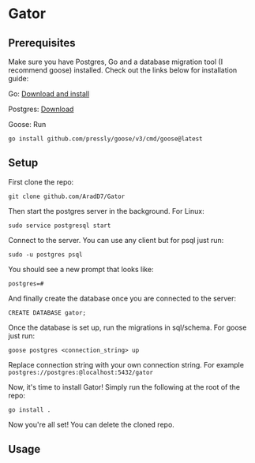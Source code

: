 # Gator

## Prerequisites

Make sure you have Postgres, Go and a database migration tool (I recommend goose) installed. Check out the links below for installation guide:

Go:         [Download and install](https://go.dev/doc/install)

Postgres:   [Download](https://www.postgresql.org/download/)

Goose:      Run
```shell
go install github.com/pressly/goose/v3/cmd/goose@latest
```

## Setup

First clone the repo:
```shell
git clone github.com/AradD7/Gator
```

Then start the postgres server in the background. For Linux:
```shell
sudo service postgresql start
```

Connect to the server. You can use any client but for psql just run:
```shell
sudo -u postgres psql
```
You should see a new prompt that looks like:
```shell
postgres=#
```

And finally create the database once you are connected to the server:
```shell
CREATE DATABASE gator;
```

Once the database is set up, run the migrations in sql/schema. For goose just run:
```shell
goose postgres <connection_string> up
```
Replace connection string with your own connection string. For example `postgres://postgres:@localhost:5432/gator`

Now, it's time to install Gator! Simply run the following at the root of the repo:
```shell
go install .
```

Now you're all set! You can delete the cloned repo.

## Usage
